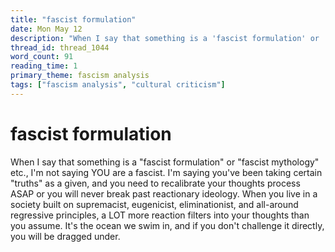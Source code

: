 ```yaml
---
title: "fascist formulation"
date: Mon May 12
description: "When I say that something is a 'fascist formulation' or 'fascist mythology' etc., I'm not saying YOU are a fascist."
thread_id: thread_1044
word_count: 91
reading_time: 1
primary_theme: fascism analysis
tags: ["fascism analysis", "cultural criticism"]
---
```


# fascist formulation

When I say that something is a "fascist formulation" or "fascist mythology" etc., I'm not saying YOU are a fascist. I'm saying you've been taking certain "truths" as a given, and you need to recalibrate your thoughts process ASAP or you will never break past reactionary ideology. When you live in a society built on supremacist, eugenicist, eliminationist, and all-around regressive principles, a LOT more reaction filters into your thoughts than you assume. It's the ocean we swim in, and if you don't challenge it directly, you will be dragged under.